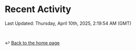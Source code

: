 # Recent Activity

<!--RECENT_ACTIVITY:start-->
<!--RECENT_ACTIVITY:end-->

<!--RECENT_ACTIVITY:last_update-->
Last Updated: Thursday, April 10th, 2025, 2:19:54 AM (GMT)
<!--RECENT_ACTIVITY:last_update_end-->

<br>

↩️ [Back to the home page](/README.md)

